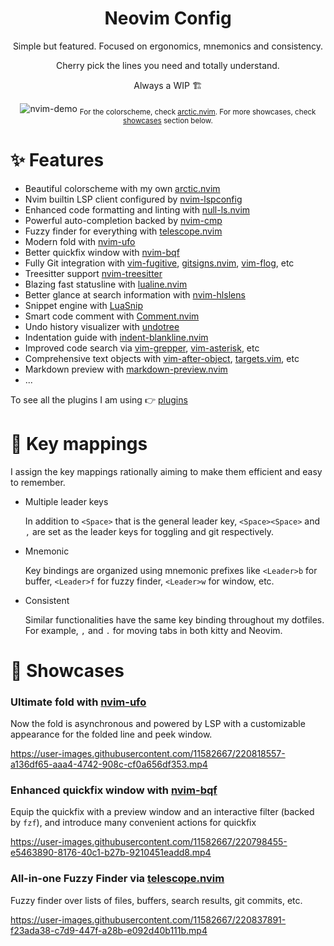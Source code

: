 <div align="center">

# Neovim Config

Simple but featured. Focused on ergonomics, mnemonics and consistency.

Cherry pick the lines you need and totally understand.

Always a WIP 🏗

![nvim-demo](https://user-images.githubusercontent.com/11582667/220524725-08513f05-2190-49e1-8fba-2483896fd75f.png)
  <sub>For the colorscheme, check [arctic.nvim](https://github.com/rockyzhang24/arctic.nvim). For more showcases, check [showcases](https://github.com/rockyzhang24/dotfiles/tree/master/.config/nvim#showcases) section below.</sub>

</div>

# ✨ Features

* Beautiful colorscheme with my own [arctic.nvim](https://github.com/rockyzhang24/arctic.nvim)
* Nvim builtin LSP client configured by [nvim-lspconfig](https://github.com/neovim/nvim-lspconfig)
* Enhanced code formatting and linting with [null-ls.nvim](https://github.com/jose-elias-alvarez/null-ls.nvim)
* Powerful auto-completion backed by [nvim-cmp](https://github.com/hrsh7th/nvim-cmp)
* Fuzzy finder for everything with [telescope.nvim](https://github.com/nvim-telescope/telescope.nvim)
* Modern fold with [nvim-ufo](https://github.com/kevinhwang91/nvim-ufo)
* Better quickfix window with [nvim-bqf](https://github.com/kevinhwang91/nvim-bqf)
* Fully Git integration with [vim-fugitive](https://github.com/tpope/vim-fugitive), [gitsigns.nvim](https://github.com/lewis6991/gitsigns.nvim), [vim-flog](https://github.com/rbong/vim-flog), etc
* Treesitter support [nvim-treesitter](https://github.com/nvim-treesitter/nvim-treesitter)
* Blazing fast statusline with [lualine.nvim](https://github.com/nvim-lualine/lualine.nvim)
* Better glance at search information with [nvim-hlslens](https://github.com/kevinhwang91/nvim-hlslens)
* Snippet engine with [LuaSnip](https://github.com/L3MON4D3/LuaSnip)
* Smart code comment with [Comment.nvim](https://github.com/numToStr/Comment.nvim)
* Undo history visualizer with [undotree](https://github.com/mbbill/undotree)
* Indentation guide with [indent-blankline.nvim](https://github.com/lukas-reineke/indent-blankline.nvim)
* Improved code search via [vim-grepper](https://github.com/mhinz/vim-grepper), [vim-asterisk](https://github.com/haya14busa/vim-asterisk), etc
* Comprehensive text objects with [vim-after-object](https://github.com/junegunn/vim-after-object), [targets.vim](https://github.com/wellle/targets.vim), etc
* Markdown preview with [markdown-preview.nvim](https://github.com/iamcco/markdown-preview.nvim)
* ...

To see all the plugins I am using 👉 [plugins](./.config/nvim/viml/plugins.vim)

# 🚀 Key mappings

I assign the key mappings rationally aiming to make them efficient and easy to remember.

* Multiple leader keys

  In addition to `<Space>` that is the general leader key, `<Space><Space>` and `,` are set as the leader keys for toggling and git respectively.

* Mnemonic

  Key bindings are organized using mnemonic prefixes like `<Leader>b` for buffer, `<Leader>f` for fuzzy finder, `<Leader>w` for window, etc.

* Consistent

  Similar functionalities have the same key binding throughout my dotfiles. For example, `,` and `.` for moving tabs in both kitty and Neovim.

# 🎪 Showcases

### Ultimate fold with [nvim-ufo](https://github.com/kevinhwang91/nvim-ufo)

Now the fold is asynchronous and powered by LSP with a customizable appearance for the folded line and peek window.

https://user-images.githubusercontent.com/11582667/220818557-a136df65-aaa4-4742-908c-cf0a656df353.mp4

### Enhanced quickfix window with [nvim-bqf](https://github.com/kevinhwang91/nvim-bqf)

Equip the quickfix with a preview window and an interactive filter (backed by `fzf`), and introduce many convenient actions for quickfix

https://user-images.githubusercontent.com/11582667/220798455-e5463890-8176-40c1-b27b-9210451eadd8.mp4

### All-in-one Fuzzy Finder via [telescope.nvim](https://github.com/nvim-telescope/telescope.nvim)

Fuzzy finder over lists of files, buffers, search results, git commits, etc.

https://user-images.githubusercontent.com/11582667/220837891-f23ada38-c7d9-447f-a28b-e092d40b111b.mp4
